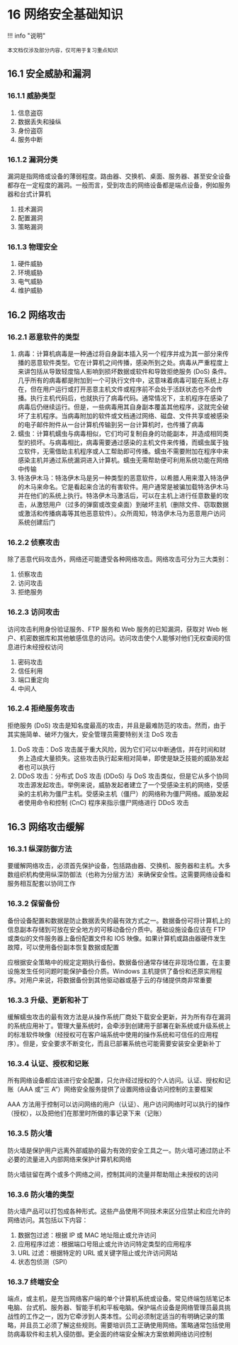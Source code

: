 # 16 网络安全基础知识

<!-- !!! tip "说明"

    本文档正在更新中…… -->

!!! info "说明"

    本文档仅涉及部分内容，仅可用于复习重点知识

## 16.1 安全威胁和漏洞

### 16.1.1 威胁类型

1. 信息盗窃
2. 数据丢失和操纵
3. 身份盗窃
4. 服务中断

### 16.1.2 漏洞分类

漏洞是指网络或设备的薄弱程度。路由器、交换机、桌面、服务器、甚至安全设备都存在一定程度的漏洞。一般而言，受到攻击的网络设备都是端点设备，例如服务器和台式计算机

1. 技术漏洞
2. 配置漏洞
3. 策略漏洞

### 16.1.3 物理安全

1. 硬件威胁
2. 环境威胁
3. 电气威胁
4. 维护威胁

## 16.2 网络攻击

### 16.2.1 恶意软件的类型

1. 病毒：计算机病毒是一种通过将自身副本插入另一个程序并成为其一部分来传播的恶意软件类型。它在计算机之间传播，感染所到之处。病毒从严重程度上来讲包括从导致轻度恼人影响到损坏数据或软件和导致拒绝服务 (DoS) 条件。几乎所有的病毒都是附加到一个可执行文件中，这意味着病毒可能在系统上存在，但在用户运行或打开恶意主机文件或程序前不会处于活跃状态也不会传播。执行主机代码后，也就执行了病毒代码。通常情况下，主机程序在感染了病毒后仍继续运行。但是，一些病毒用其自身副本覆盖其他程序，这就完全破坏了主机程序。当病毒附加的软件或文档通过网络、磁盘、文件共享或被感染的电子邮件附件从一台计算机传输到另一台计算机时，也传播了病毒
2. 蠕虫：计算机蠕虫与病毒相似，它们均可复制自身的功能副本，并造成相同类型的损坏。与病毒相比，病毒需要通过感染的主机文件来传播，而蠕虫属于独立软件，无需借助主机程序或人工帮助即可传播。蠕虫不需要附加在程序中来感染主机并通过系统漏洞进入计算机。蠕虫无需帮助便可利用系统功能在网络中传输
3. 特洛伊木马：特洛伊木马是另一种类型的恶意软件，以希腊人用来潜入特洛伊的木马来命名。它是看起来合法的有害软件。用户通常是被骗加载特洛伊木马并在他们的系统上执行。特洛伊木马激活后，可以在主机上进行任意数量的攻击，从激怒用户（过多的弹窗或改变桌面）到破坏主机（删除文件、窃取数据或激活和传播病毒等其他恶意软件）。众所周知，特洛伊木马为恶意用户访问系统创建后门

### 16.2.2 侦察攻击

除了恶意代码攻击外，网络还可能遭受各种网络攻击。网络攻击可分为三大类别：

1. 侦察攻击
2. 访问攻击
3. 拒绝服务

### 16.2.3 访问攻击

访问攻击利用身份验证服务、FTP 服务和 Web 服务的已知漏洞，获取对 Web 帐户、机密数据库和其他敏感信息的访问。访问攻击使个人能够对他们无权查阅的信息进行未经授权访问

1. 密码攻击
2. 信任利用
3. 端口重定向
4. 中间人

### 16.2.4 拒绝服务攻击

拒绝服务 (DoS) 攻击是知名度最高的攻击，并且是最难防范的攻击。然而，由于其实施简单、破坏力强大，安全管理员需要特别关注 DoS 攻击

1. DoS 攻击：DoS 攻击属于重大风险，因为它们可以中断通信，并在时间和财务上造成大量损失。这些攻击执行起来相对简单，即使是缺乏技能的威胁发起者也可以执行
2. DDoS 攻击：分布式 DoS 攻击 (DDoS) 与 DoS 攻击类似，但是它从多个协同攻击源发起攻击。举例来说，威胁发起者建立了一个受感染主机的网络，受感染的主机称为僵尸主机。受感染主机（僵尸）的网络称为僵尸网络。威胁发起者使用命令和控制 (CnC) 程序来指示僵尸网络进行 DDoS 攻击

## 16.3 网络攻击缓解

### 16.3.1 纵深防御方法

要缓解网络攻击，必须首先保护设备，包括路由器、交换机、服务器和主机。大多数组织机构使用纵深防御法（也称为分层方法）来确保安全性。这需要网络设备和服务相互配套以协同工作

### 16.3.2 保留备份

备份设备配置和数据是防止数据丢失的最有效方式之一。数据备份可将计算机上的信息副本存储到可放在安全地方的可移动备份介质中。基础设施设备应该在 FTP 或类似的文件服务器上备份配置文件和 IOS 映像。如果计算机或路由器硬件发生故障，可以使用备份副本恢复数据或配置

应根据安全策略中的规定定期执行备份。数据备份通常存储在非现场位置，在主要设施发生任何问题时能保护备份介质。Windows 主机提供了备份和还原实用程序。对用户来说，将数据备份到其他驱动器或基于云的存储提供商非常重要

### 16.3.3 升级、更新和补丁

缓解蠕虫攻击的最有效方法是从操作系统厂商处下载安全更新，并为所有存在漏洞的系统应用补丁。管理大量系统时，会牵涉到创建用于部署在新系统或升级系统上的标准软件映像（经授权可在客户端系统中使用的操作系统和可信任的应用程序）。但是，安全要求不断变化，而且已部署系统也可能需要安装安全更新补丁

### 16.3.4 认证、授权和记账

所有网络设备都应该进行安全配置，只允许经过授权的个人访问。认证、授权和记账（AAA 或“三 A”）网络安全服务提供了设置网络设备访问控制的主要框架

AAA 方法用于控制可以访问网络的用户（认证）、用户访问网络时可以执行的操作（授权），以及把他们在那里时所做的事记录下来（记账）

### 16.3.5 防火墙

防火墙是保护用户远离外部威胁的最为有效的安全工具之一。防火墙可通过防止不必要的流量进入内部网络来保护计算机和网络

防火墙驻留在两个或多个网络之间，控制其间的流量并帮助阻止未授权的访问

### 16.3.6 防火墙的类型

防火墙产品可以打包成各种形式。这些产品使用不同技术来区分应禁止和应允许的网络访问。其包括以下内容：

1. 数据包过滤：根据 IP 或 MAC 地址阻止或允许访问
2. 应用程序过滤：根据端口号阻止或允许访问特定类型的应用程序
3. URL 过滤：根据特定的 URL 或关键字阻止或允许访问网站
4. 状态包侦测（SPI）

### 16.3.7 终端安全

端点，或主机，是充当网络客户端的单个计算机系统或设备。常见终端包括笔记本电脑、台式机、服务器、智能手机和平板电脑。保护端点设备是网络管理员最具挑战性的工作之一，因为它牵涉到人类本性。公司必须制定适当的有明确记录的策略，并且员工必须了解这些规则。需要培训员工正确使用网络。策略通常包括使用防病毒软件和主机入侵防御。更全面的终端安全解决方案依赖网络访问控制
